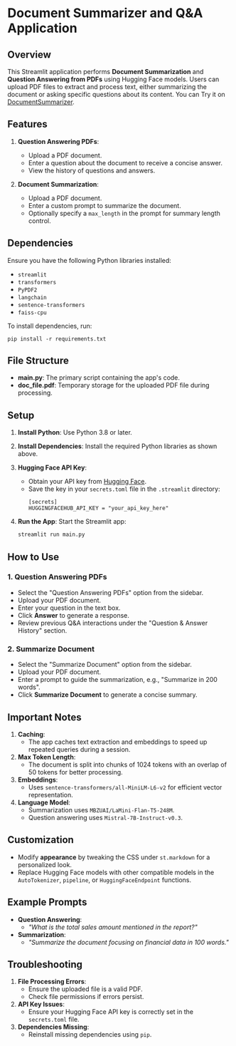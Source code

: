 # Document Summarizer and Q&A Application

## Overview

This Streamlit application performs **Document Summarization** and **Question Answering from PDFs** using Hugging Face models. Users can upload PDF files to extract and process text, either summarizing the document or asking specific questions about its content.
You can Try it on [DocumentSummarizer](https://document-summarizer-keiqzmkogqq7czm4coyj95.streamlit.app/).

## Features
1. **Question Answering PDFs**:
   - Upload a PDF document.
   - Enter a question about the document to receive a concise answer.
   - View the history of questions and answers.

2. **Document Summarization**:
   - Upload a PDF document.
   - Enter a custom prompt to summarize the document.
   - Optionally specify a `max_length` in the prompt for summary length control.

## Dependencies

Ensure you have the following Python libraries installed:
- `streamlit`
- `transformers`
- `PyPDF2`
- `langchain`
- `sentence-transformers`
- `faiss-cpu`

To install dependencies, run:
```terminal
pip install -r requirements.txt
```

## File Structure
- **main.py**: The primary script containing the app's code.
- **doc_file.pdf**: Temporary storage for the uploaded PDF file during processing.

## Setup

1. **Install Python**: Use Python 3.8 or later.

2. **Install Dependencies**:
   Install the required Python libraries as shown above.

3. **Hugging Face API Key**:
   - Obtain your API key from [Hugging Face](https://huggingface.co/settings/tokens).
   - Save the key in your `secrets.toml` file in the `.streamlit` directory:
     ```
     [secrets]
     HUGGINGFACEHUB_API_KEY = "your_api_key_here"
     ```

4. **Run the App**:
   Start the Streamlit app:
   ```bash
   streamlit run main.py
   ```

## How to Use

### 1. **Question Answering PDFs**
   - Select the "Question Answering PDFs" option from the sidebar.
   - Upload your PDF document.
   - Enter your question in the text box.
   - Click **Answer** to generate a response.
   - Review previous Q&A interactions under the "Question & Answer History" section.

### 2. **Summarize Document**
   - Select the "Summarize Document" option from the sidebar.
   - Upload your PDF document.
   - Enter a prompt to guide the summarization, e.g., "Summarize in 200 words".
   - Click **Summarize Document** to generate a concise summary.

## Important Notes
1. **Caching**: 
   - The app caches text extraction and embeddings to speed up repeated queries during a session.
2. **Max Token Length**:
   - The document is split into chunks of 1024 tokens with an overlap of 50 tokens for better processing.
3. **Embeddings**:
   - Uses `sentence-transformers/all-MiniLM-L6-v2` for efficient vector representation.
4. **Language Model**:
   - Summarization uses `MBZUAI/LaMini-Flan-T5-248M`.
   - Question answering uses `Mistral-7B-Instruct-v0.3`.

## Customization
- Modify **appearance** by tweaking the CSS under `st.markdown` for a personalized look.
- Replace Hugging Face models with other compatible models in the `AutoTokenizer`, `pipeline`, or `HuggingFaceEndpoint` functions.

## Example Prompts
- **Question Answering**: 
   - *"What is the total sales amount mentioned in the report?"*
- **Summarization**: 
   - *"Summarize the document focusing on financial data in 100 words."*

## Troubleshooting
1. **File Processing Errors**:
   - Ensure the uploaded file is a valid PDF.
   - Check file permissions if errors persist.
2. **API Key Issues**:
   - Ensure your Hugging Face API key is correctly set in the `secrets.toml` file.
3. **Dependencies Missing**:
   - Reinstall missing dependencies using `pip`.

